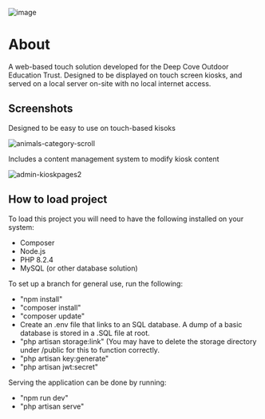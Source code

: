 ![image](https://github.com/crashbash111/dcoet-kiosk/assets/50429378/c8442c42-36c6-43fc-8757-6cda7c504f29)

# About
A web-based touch solution developed for the Deep Cove Outdoor Education Trust. Designed to be displayed on touch screen kiosks, and served on a local server on-site with no local internet access.

## Screenshots

Designed to be easy to use on touch-based kisoks

![animals-category-scroll](https://github.com/crashbash111/dcoet-kiosk/assets/50429378/f135ecc4-6e45-4889-aa21-6abdbef791a5)

Includes a content management system to modify kiosk content

![admin-kioskpages2](https://github.com/crashbash111/dcoet-kiosk/assets/50429378/86149603-36f9-47be-9ee6-3e9421b7fc06)


## How to load project
To load this project you will need to have the following installed on your system:
<ul>
    <li>Composer</li>
    <li>Node.js</li>
    <li>PHP 8.2.4</li>
    <li>MySQL (or other database solution)</li>
</ul>

To set up a branch for general use, run the following:
 - "npm install"
 - "composer install"
 - "composer update"
 - Create an .env file that links to an SQL database. A dump of a basic database is stored in a .SQL file at root.
 - "php artisan storage:link" (You may have to delete the storage directory under /public for this to function correctly.
 - "php artisan key:generate"
 - "php artisan jwt:secret"

Serving the application can be done by running:
 - "npm run dev"
 - "php artisan serve"
